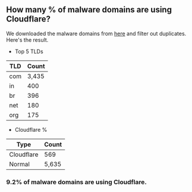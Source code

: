 ## How many % of malware domains are using Cloudflare?


We downloaded the malware domains from [here](https://urlhaus.abuse.ch) and filter out duplicates.
Here's the result.


[//]: # (start replacement)


- Top 5 TLDs

| TLD | Count |
| --- | --- |
| com | 3,435 |
| in | 400 |
| br | 396 |
| net | 180 |
| org | 175 |


- Cloudflare %

| Type | Count |
| --- | --- |
| Cloudflare | 569 |
| Normal | 5,635 |


### 9.2% of malware domains are using Cloudflare.